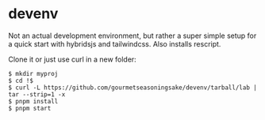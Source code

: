 # devenv

Not an actual development environment, but rather a super simple setup for a quick start with hybridsjs and tailwindcss. Also installs rescript.

Clone it or just use curl in a new folder:

```
$ mkdir myproj
$ cd !$
$ curl -L https://github.com/gourmetseasoningsake/devenv/tarball/lab | tar --strip=1 -x
$ pnpm install
$ pnpm start
```